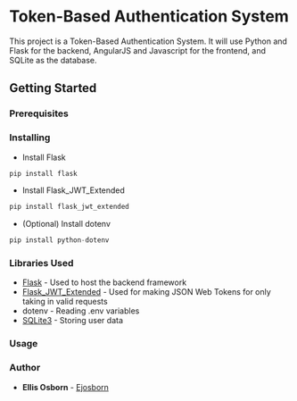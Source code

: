 # Token-Based Authentication System
This project is a Token-Based Authentication System. It will use Python and Flask for the backend, AngularJS and Javascript for the frontend, and SQLite as the database. 

## Getting Started

### Prerequisites

### Installing
- Install Flask
```python
pip install flask
```

- Install Flask_JWT_Extended
```python
pip install flask_jwt_extended
```

- (Optional) Install dotenv
```python
pip install python-dotenv
```

### Libraries Used

- [Flask](https://flask.palletsprojects.com/en/3.0.x/) - Used to host the backend framework
- [Flask_JWT_Extended](https://flask-jwt-extended.readthedocs.io/en/stable/) - Used for making JSON Web Tokens for only taking in valid requests
- dotenv - Reading .env variables
- [SQLite3](https://www.sqlite.org/index.html) - Storing user data
### Usage

### Author
* **Ellis Osborn** - [Ejosborn](https://github.com/ejosborn)